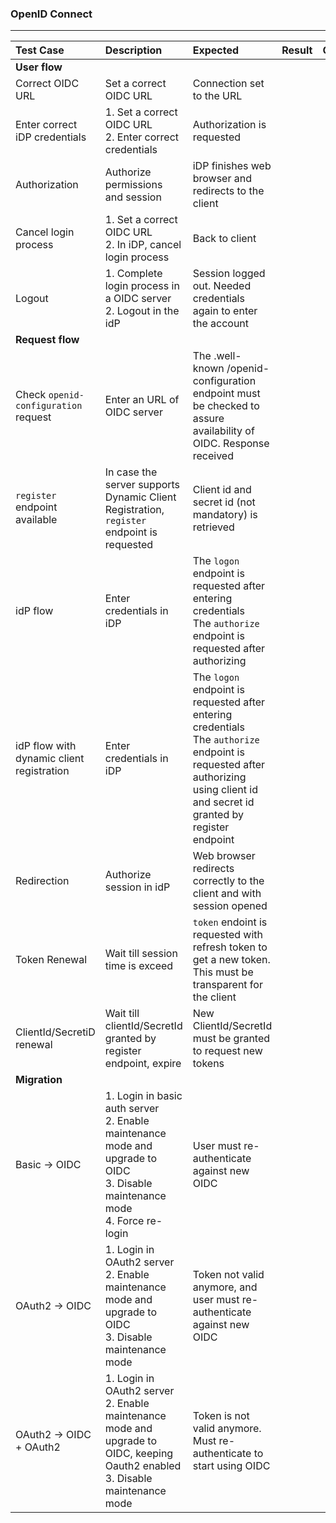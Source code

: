 ###  OpenID Connect

---
 
| Test Case | Description | Expected | Result | Comments |
| :-------- | :---------- | :------- | :----: | :------- |
|**User flow**|
| Correct OIDC URL | Set a correct OIDC URL | Connection set to the URL |  |  |  |
| Enter correct iDP credentials | 1. Set a correct OIDC URL<br>2. Enter correct credentials | Authorization is requested |  |  |  |
| Authorization | Authorize permissions and session | iDP finishes web browser and redirects to the client |  |  |  |
| Cancel login process | 1. Set a correct OIDC URL<br>2. In iDP, cancel login process<br> | Back to client |  |  |  |
| Logout  | 1. Complete login process in a OIDC server<br>2. Logout in the idP | Session logged out. Needed credentials again to enter the account |  |  |
|**Request flow**| 
| Check `openid-configuration` request | Enter an URL of OIDC server | The .well-known /openid-configuration endpoint must be checked to assure availability of OIDC. Response received |  |  |  |
| `register` endpoint available | In case the server supports Dynamic Client Registration, `register` endpoint is requested  | Client id and secret id (not mandatory) is retrieved |  |  |  |
| idP flow | Enter credentials in iDP | The `logon` endpoint is requested after entering credentials<br> The `authorize` endpoint is requested after authorizing |  |  |  |
| idP flow  with dynamic client registration| Enter credentials in iDP | The `logon` endpoint is requested after entering credentials<br> The `authorize` endpoint is requested after authorizing using client id and secret id granted by register endpoint |  |  |  |
| Redirection | Authorize session in idP | Web browser redirects correctly to the client and with session opened |  |  |  |
| Token Renewal | Wait till session time is exceed | `token` endoint is requested with refresh token to get a new token. This must be transparent for the client |  |  |  |
| ClientId/SecretiD renewal | Wait till clientId/SecretId granted by register endpoint, expire | New ClientId/SecretId must be granted to request new tokens |  |  |  |
|**Migration**| 
| Basic -> OIDC | 1. Login in basic auth server<br>2. Enable maintenance mode and upgrade to OIDC<br>3. Disable maintenance mode<br>4. Force re-login | User must re-authenticate against new OIDC  |  |  |
| OAuth2 -> OIDC | 1. Login in OAuth2 server<br>2. Enable maintenance mode and upgrade to OIDC<br>3. Disable maintenance mode | Token not valid anymore, and user must re-authenticate against new OIDC  |  |  |
| OAuth2 -> OIDC + OAuth2 | 1. Login in OAuth2 server<br>2. Enable maintenance mode and upgrade to OIDC, keeping Oauth2 enabled<br>3. Disable maintenance mode | Token is not valid anymore. Must re-authenticate to start using OIDC  |  |  |